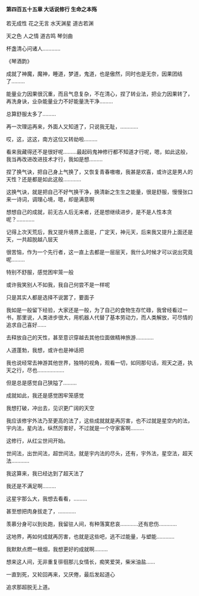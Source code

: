 #### 第四百五十五章 大话说修行 生命之本殇


若无成性
花之无言
水天渊星
道古若渊

天之色
人之情
道古鸣
琴剑曲

杯盏清心问诸人…………

《琴酒韵》


成就了神魔，魔神，睡道，梦道，鬼道，也是傲然，同时也是无奈，因果团结了………

能量业力因果很沉重，而且气息复杂，不在清心，捏了转业法，把业力因果转了，再洗身诀，业杂能量业力不好能量洗干净………

总算舒服太多了………

再一次理运再来，外面人又知道了，只说我无耻，…………

哎，这，这这，南方这位又转劫啦………

看来我藏得还不是很好呢………最起码鬼神修行都不知道才行呢，嗯，如此这般，我当再改进改进技术才行，我如是想………

捏了换气诀，把自己身上气换了，又恢复青春嗷嗷，我甚是欢喜，或许这是男人的天性？还是都是如此这般…………

这换气诀，就是把自己不好气换干净，换清新之生生之能量，很是舒服，慢慢张口来一诗词，调理心境，嗯，却是满意啊

想想自己的成就，前无古人后无来者，还是想继续进步，是不是人性本贪呢？…………


记得上次天荒后，我又提升境界上面是，广定天，神元天，后来我又提升上面还是天，一共超脱越八层天

很苦恼，作为一个先行者，这一直上去都是一层层天，我什么时候才可以说出究竟呢………

特别不舒服，感觉困牢笼一般

或许我笑别人不如我，我自己何尝不是一样呢

只是其实人都是选择不说罢了，要面子

我如是一般留下经验，大家还是一般，为了自己的食物生存忙碌，我曾经看过一书，那里说，人类进步很大，用机器人代替了基本劳动力，而人类解放，可尽情的追求自己喜好……

去释放自己的天性，甚至意识穿越去其他位面做精神旅游…………

人道蓬勃，我想，或许也是神话把

我也说经常去神游其他世界，独特的视角，观看一切，如同那句话，观天之道，执天之行，尽也………………

但是总是感觉自己狭隘了………

成就如此，我还是感觉困牢笼感觉

我想打破，冲出去，见识更广阔的天空

我应该修宇外法乃至更高的法了，这些成就就是再厉害，也不过就是星空内的法，宇内法，星内法，纵然厉害好，不过就是一个守家客啊………

这修行，从红尘世间开始。

世间法，出世间法，超世间法，就是宇内法的尽头，还有，宇外法，星空法，超天法…………

我这算来，我已经达到了超天法了

我还是不满足啊………

这星宇那么大，我想去看看，………

甚至想把肉身拔走了，…………

羡慕分身可以到处跑，我留驻人间，有种落寞悲哀…………还有悲伤…………

这地界，再如何成就再厉害，也就是这些吧，逃不过能量，与塑能…………

我默默点燃一根烟，我想更好的成就啊………

想来这人间，无非重复徘徊那儿女情长，痴笑爱哭，柴米油盐……

一直到死，又轮回再来，又厌倦，最后发起道心

追求那超脱无上道。


